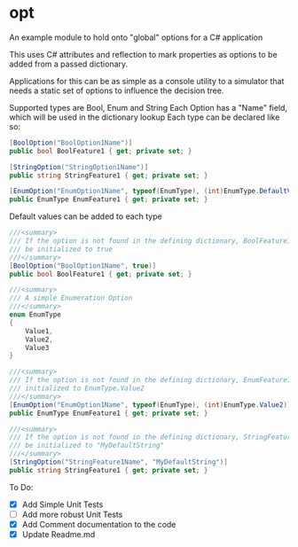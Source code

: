 # opt
An example module to hold onto "global" options for a C# application

This uses C# attributes and reflection to mark properties as options to be
added from a passed dictionary.

Applications for this can be as simple as a console utility to a simulator that
needs a static set of options to influence the decision tree.

Supported types are Bool, Enum and String
Each Option has a "Name" field, which will be used in the dictionary lookup
Each type can be declared like so:
```csharp
[BoolOption("BoolOption1Name")]
public bool BoolFeature1 { get; private set; }

[StringOption("StringOption1Name")]
public string StringFeature1 { get; private set; }

[EnumOption("EnumOption1Name", typeof(EnumType), (int)EnumType.DefaultValue)]
public EnumType EnumFeature1 { get; private set; }

```
Default values can be added to each type
```csharp
///<summary>
/// If the option is not found in the defining dictionary, BoolFeature1 will
/// be initialized to true
///</summary>
[BoolOption("BoolOption1Name", true)]
public bool BoolFeature1 { get; private set; }

///<summary>
/// A simple Enumeration Option
///</summary>
enum EnumType
{
    Value1,
    Value2,
    Value3
}

///<summary>
/// If the option is not found in the defining dictionary, EnumFeature1 will be
/// initialized to EnumType.Value2
///</summary>
[EnumOption("EnumOption1Name", typeof(EnumType), (int)EnumType.Value2)]
public EnumType EnumFeature1 { get; private set; }

///<summary>
/// If the option is not found in the defining dictionary, StringFeature1 will
/// be initialized to "MyDefaultString"
///</summary>
[StringOption("StringFeature1Name", "MyDefaultString")]
public string StringFeature1 { get; private set; }

```


To Do:
- [x] Add Simple Unit Tests
- [ ] Add more robust Unit Tests
- [x] Add Comment documentation to the code
- [x] Update Readme.md
